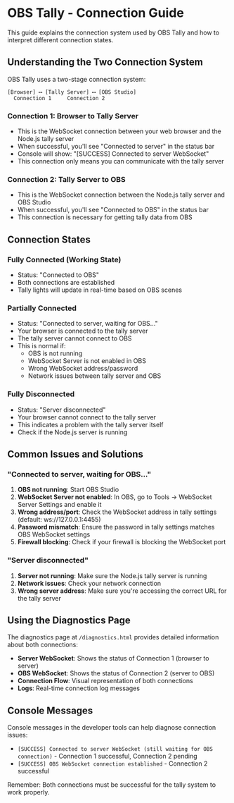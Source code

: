 # OBS Tally - Connection Guide

This guide explains the connection system used by OBS Tally and how to interpret different connection states.

## Understanding the Two Connection System

OBS Tally uses a two-stage connection system:

```
[Browser] ⟷ [Tally Server] ⟷ [OBS Studio]
  Connection 1     Connection 2
```

### Connection 1: Browser to Tally Server
- This is the WebSocket connection between your web browser and the Node.js tally server
- When successful, you'll see "Connected to server" in the status bar
- Console will show: "[SUCCESS] Connected to server WebSocket"
- This connection only means you can communicate with the tally server

### Connection 2: Tally Server to OBS
- This is the WebSocket connection between the Node.js tally server and OBS Studio
- When successful, you'll see "Connected to OBS" in the status bar
- This connection is necessary for getting tally data from OBS

## Connection States

### Fully Connected (Working State)
- Status: "Connected to OBS"
- Both connections are established
- Tally lights will update in real-time based on OBS scenes

### Partially Connected
- Status: "Connected to server, waiting for OBS..."
- Your browser is connected to the tally server
- The tally server cannot connect to OBS
- This is normal if:
  - OBS is not running
  - WebSocket Server is not enabled in OBS
  - Wrong WebSocket address/password
  - Network issues between tally server and OBS

### Fully Disconnected
- Status: "Server disconnected"
- Your browser cannot connect to the tally server
- This indicates a problem with the tally server itself
- Check if the Node.js server is running

## Common Issues and Solutions

### "Connected to server, waiting for OBS..."
1. **OBS not running**: Start OBS Studio
2. **WebSocket Server not enabled**: In OBS, go to Tools → WebSocket Server Settings and enable it
3. **Wrong address/port**: Check the WebSocket address in tally settings (default: ws://127.0.0.1:4455)
4. **Password mismatch**: Ensure the password in tally settings matches OBS WebSocket settings
5. **Firewall blocking**: Check if your firewall is blocking the WebSocket port

### "Server disconnected"
1. **Server not running**: Make sure the Node.js tally server is running
2. **Network issues**: Check your network connection
3. **Wrong server address**: Make sure you're accessing the correct URL for the tally server

## Using the Diagnostics Page

The diagnostics page at `/diagnostics.html` provides detailed information about both connections:

- **Server WebSocket**: Shows the status of Connection 1 (browser to server)
- **OBS WebSocket**: Shows the status of Connection 2 (server to OBS)
- **Connection Flow**: Visual representation of both connections
- **Logs**: Real-time connection log messages

## Console Messages

Console messages in the developer tools can help diagnose connection issues:

- `[SUCCESS] Connected to server WebSocket (still waiting for OBS connection)` - Connection 1 successful, Connection 2 pending
- `[SUCCESS] OBS WebSocket connection established` - Connection 2 successful

Remember: Both connections must be successful for the tally system to work properly.
